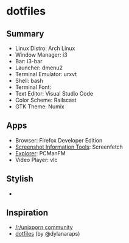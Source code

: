 # dotfiles

## Summary

- Linux Distro: Arch Linux
- Window Manager: i3
- Bar: i3-bar
- Launcher: dmenu2
- Terminal Emulator: urxvt
- Shell: bash
- Terminal Font: 
- Text Editor: Visual Studio Code
- Color Scheme: Railscast
- GTK Theme: Numix

## Apps

- Browser: Firefox Developer Edition
- [Screenshot Information Tools](https://wiki.archlinux.org/index.php/Screenshot_Information_Tools): Screenfetch
- [Explorer](): PCManFM
- Video Player: vlc

## Stylish

- 

## Inspiration

- [/r/unixporn community](http://reddit.com/r/unixporn)
- [dotfiles](https://github.com/dylanaraps/dotfiles) (by @dylanaraps)
